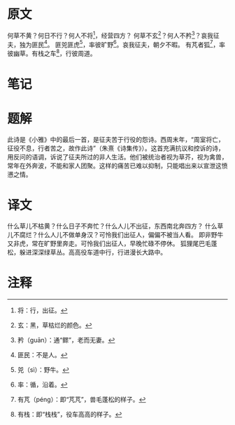 # 原文
何草不黄？何日不行？何人不将[^1]，经营四方？
何草不玄[^2]？何人不矜[^3]？哀我征夫，独为匪民[^4]。
匪兕匪虎[^5]，率彼旷野[^6]。哀我征夫，朝夕不暇。
有芃者狐[^7]，率彼幽草。有栈之车[^8]，行彼周道。
# 笔记

# 题解
此诗是《小雅》中的最后一首，是征夫苦于行役的怨诗。西周末年，“周室将亡，征役不息，行者苦之，故作此诗”（朱熹《诗集传》）。这首充满抗议和控诉的诗，用反问的语调，诉说了征夫所过的非人生活。他们被统治者视为草芥，视为禽兽，常年在外奔波，不能和家人团聚。这样的痛苦已难以抑制，只能唱出来以宣泄这愤懑之情。
# 译文
什么草儿不枯黄？什么日子不奔忙？什么人儿不出征，东西南北奔四方？
什么草儿不腐烂？什么人儿不做单身汉？可怜我们出征人，偏偏不被当人看。
即非野牛又非虎，常在旷野里奔走。可怜我们出征人，早晚忙碌不停休。
狐狸尾巴毛蓬松，躲进深深绿草丛。高高役车道中行，行进漫长大路中。
# 注释

[^1]: 将：行，出征。
[^2]: 玄：黑，草枯烂的颜色。
[^3]: 矜（guān）：通“鳏”，老而无妻。
[^4]: 匪民：不是人。
[^5]: 兕（sì）：野牛。
[^6]: 率：循，沿着。
[^7]: 有芃（péng）：即“芃芃”，兽毛蓬松的样子。
[^8]: 有栈：即“栈栈”，役车高高的样子。